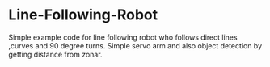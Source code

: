# Line-Following-Robot
Simple example code for line following robot who follows direct lines ,curves and 90 degree turns. Simple servo arm and also object detection by getting distance from zonar.
